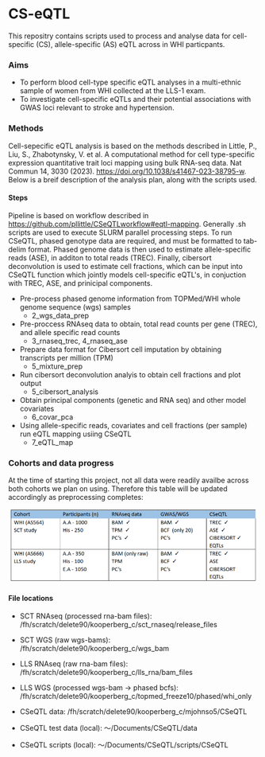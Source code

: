 # CS-eQTL

This repositry contains scripts used to process and analyse data for cell-specific (CS), allele-specific (AS) eQTL across in WHI particpants.

### Aims

-   To perform blood cell-type specific eQTL analyses in a multi-ethnic sample of women from WHI collected at the LLS-1 exam. 
-   To investigate cell-specific eQTLs and their potential associations with GWAS loci relevant to stroke and hypertension. 

### Methods

Cell-sepecific eQTL analysis is based on the methods described in Little, P., Liu, S., Zhabotynsky, V. et al. A computational method for cell type-specific expression quantitative trait loci mapping using bulk RNA-seq data. Nat Commun 14, 3030 (2023). https://doi.org/10.1038/s41467-023-38795-w. Below is a breif description of the analysis plan, along with the scripts used.

#### Steps

Pipeline is based on workflow described in https://github.com/pllittle/CSeQTLworkflow#eqtl-mapping. Generally .sh scripts are used to execute SLURM parallel processing steps. To run CSeQTL, phased genotype data are required, and must be formatted to tab-delim format. Phased genome data is then used to estimate allele-specific reads (ASE), in additon to total reads (TREC). Finally, cibersort deconvolution is used to estimate cell fractions, which can be input into CSeQTL function which jointly models cell-specific eQTL's, in conjuction with TREC, ASE, and prinicipal components. 

-   Pre-process phased genome information from TOPMed/WHI whole genome sequence (wgs) samples
     - 2_wgs_data_prep
-   Pre-proccess RNAseq data to obtain, total read counts per gene (TREC), and allele specific read counts
     - 3_rnaseq_trec, 4_rnaseq_ase
-   Prepare data format for Cibersort cell imputation by obtaining transcripts per million (TPM)
     - 5_mixture_prep
-   Run cibersort deconvolution analyis to obtain cell fractions and plot output
     - 5_cibersort_analysis
-   Obtain principal components (genetic and RNA seq) and other model covariates
     - 6_covar_pca
-   Using allele-specific reads, covariates and cell fractions (per sample) run eQTL mapping usiing CSeQTL
     - 7_eQTL_map


### Cohorts and data progress

At the time of starting this project, not all data were readily availbe across both cohorts we plan on using. Therefore this table will be updated accordingly as preprocessing completes:

![Screenshot](datasets.png)

#### File locations

- SCT RNAseq (processed rna-bam files): /fh/scratch/delete90/kooperberg_c/sct_rnaseq/release_files
- SCT WGS (raw wgs-bams): /fh/scratch/delete90/kooperberg_c/wgs_bam  

- LLS RNAseq (raw rna-bam files): /fh/scratch/delete90/kooperberg_c/lls_rna/bam_files
- LLS WGS (processed wgs-bam -> phased bcfs): /fh/scratch/delete90/kooperberg_c/topmed_freeze10/phased/whi_only  
  
- CSeQTL data: /fh/scratch/delete90/kooperberg_c/mjohnso5/CSeQTL
- CSeQTL test data (local): 〜/Documents/CSeQTL/data
- CSeQTL scripts (local): 〜/Documents/CSeQTL/scripts/CSeQTL


